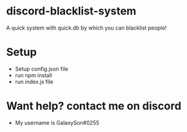 # discord-blacklist-system
A quick system with quick.db by which you can blacklist people!

# Setup
* Setup config.json file
* run npm install
* run index.js file 
# Want help? contact me on discord
* My username is GalaxySon#0255
